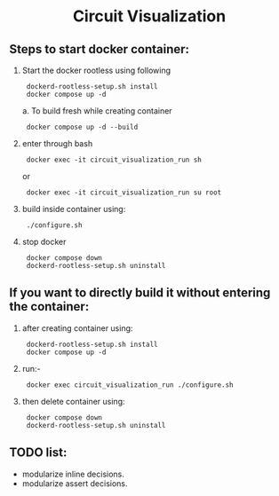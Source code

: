 <h1 align="center">
Circuit Visualization
</h1>

Steps to start docker container:
--------------------------------
1. Start the docker rootless using following 

        dockerd-rootless-setup.sh install
        docker compose up -d

    a. To build fresh while creating container

        docker compose up -d --build

2. enter through bash

        docker exec -it circuit_visualization_run sh

    or

        docker exec -it circuit_visualization_run su root

3. build inside container using:

        ./configure.sh

4. stop docker

        docker compose down
        dockerd-rootless-setup.sh uninstall


If you want to directly build it without entering the container:
----------------------------------------------------------------

1. after creating container using:

        dockerd-rootless-setup.sh install
        docker compose up -d

2. run:-

        docker exec circuit_visualization_run ./configure.sh

3. then delete container using:

        docker compose down
        dockerd-rootless-setup.sh uninstall


TODO list:
----------
- modularize inline decisions.
- modularize assert decisions.
